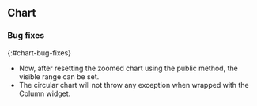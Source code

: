 ## Chart

### Bug fixes
{:#chart-bug-fixes}

* Now, after resetting the zoomed chart using the public method, the visible range can be set.
* The circular chart will not throw any exception when wrapped with the Column widget.